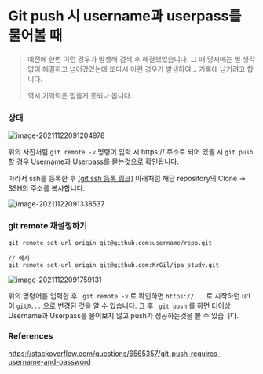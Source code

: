 # Git push 시 username과 userpass를 물어볼 때

> 예전에 한번 이런 경우가 발생해 검색 후 해결했었습니다. 그 때 당시에는 별 생각없이 해결하고 넘어갔었는데 또다시 이런 경우가 발생하여... 기록에 남기려고 합니다. 
>
> 역시 기억력은 믿을게 못되나 봅니다.



### 상태

![image-20211122091204978](https://raw.githubusercontent.com/KrGil/TIL/main/CS/Git/git_push_시_username.assets/image-20211122091204978.png)

위의 사진처럼 ```git remote -v``` 명령어 입력 시 https:// 주소로 되어 있을 시 ```git push``` 할 경우 Username과 Userpass를 묻는것으로 확인됩니다.

따라서 ssh를 등록한 후 [(git ssh 등록 링크)](https://github.com/settings/keys)  아래처럼 해당 repository의 Clone -> SSH의 주소를 복사합니다.

![image-20211122091338537](https://raw.githubusercontent.com/KrGil/TIL/main/CS/Git/git_push_시_username.assets/image-20211122091338537.png)

### git remote 재설정하기

```
git remote set-url origin git@github.com:username/repo.git

// 예시
git remote set-url origin git@github.com:KrGil/jpa_study.git
```

![image-20211122091759131](https://raw.githubusercontent.com/KrGil/TIL/main/CS/Git/git_push_시_username.assets/image-20211122091759131.png)

위의 명령어를 입력한 후 ``` git remote -v``` 로 확인하면 ```https://...``` 로 시작하던 url이 ```git@...``` 으로 변경된 것을 알 수 있습니다. 그 후 ``` git push``` 를 하면 더이상 Username과 Userpass를 물어보지 않고 push가 성공하는것을 볼 수 있습니다.



### References

https://stackoverflow.com/questions/6565357/git-push-requires-username-and-password